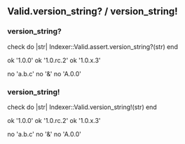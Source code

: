 ## Valid.version_string? / version_string!

### version_string?

  check do |str|
    Indexer::Valid.assert.version_string?(str)
  end

  ok '1.0.0'
  ok '1.0.rc.2'
  ok '1.0.x.3'

  no 'a.b.c'
  no '&'
  no 'A.0.0'

### version_string!

  check do |str|
    Indexer::Valid.version_string!(str)
  end

  ok '1.0.0'
  ok '1.0.rc.2'
  ok '1.0.x.3'

  no 'a.b.c'
  no '&'
  no 'A.0.0'

